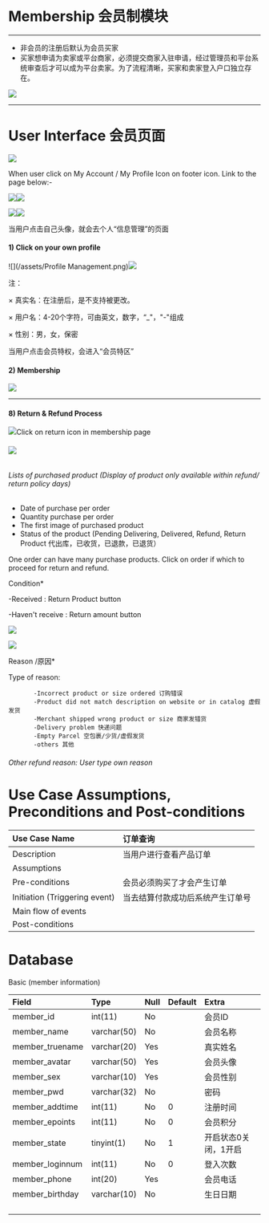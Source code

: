 # Membership  会员制模块

---

* 非会员的注册后默认为会员买家
* 买家想申请为卖家或平台商家，必须提交商家入驻申请，经过管理员和平台系统审查后才可以成为平台卖家。为了流程清晰，买家和卖家登入户口独立存在。

![](/assets/UCMembership.jpg)

---

# User Interface 会员页面

![](/assets/FooterIcon1.png)

When user click on My Account / My Profile Icon on footer icon. Link to the page below:-

![](/assets/Membership.png)![](/assets/会员.png)

![](/assets/PofileNavigation.png)![](/assets/DesciptionNavigation.png)

当用户点击自己头像，就会去个人“信息管理”的页面

#### 1\) Click on your own profile

![](/assets/Profile Management.png)![](/assets/账户管理.png)

注：

× 真实名：在注册后，是不支持被更改。

× 用户名：4-20个字符，可由英文，数字，“\_"，"-"组成

× 性别：男，女，保密

当用户点击会员特权，会进入“会员特区”

#### 2\) Membership

![](/assets/会员特区.png)

---

#### 8\) Return & Refund Process

![](/assets/Return.png)Click on return icon in membership page

###### ![](/assets/Refund2.png)

###### Lists of purchased product \(Display of product only available within refund/ return policy days\)

* Date of purchase per order 
* Quantity purchase per order 
* The first image of purchased product 
* Status of the product \(Pending Delivering, Delivered, Refund, Return Product 代出库，已收货，已退款，已退货）

One order can have many purchase products. Click on order if which to proceed for return and refund.

Condition\*



-Received : Return Product button

-Haven't receive : Return amount button

![](/assets/Refund6.png)

![](/assets/Return4.png)



Reason /原因\*

Type of reason:

```
       -Incorrect product or size ordered 订购错误
       -Product did not match description on website or in catalog 虚假发货
       -Merchant shipped wrong product or size 商家发错货
       -Delivery problem 快递问题
       -Empty Parcel 空包裹/少货/虚假发货
       -others 其他
```

###### Other refund reason: User type own reason



# 

# Use Case Assumptions, Preconditions and Post-conditions

| Use Case Name | 订单查询 |
| :--- | :--- |
| Description | 当用户进行查看产品订单 |
| Assumptions |  |
| Pre-conditions | 会员必须购买了才会产生订单 |
| Initiation \(Triggering event\) | 当去结算付款成功后系统产生订单号 |
| Main flow of events |  |
| Post-conditions |  |

# Database

Basic \(member information\)

| Field | Type | Null | Default | Extra |
| :--- | :--- | :--- | :--- | :--- |
| member\_id | int\(11\) | No |  | 会员ID |
| member\_name | varchar\(50\) | No |  | 会员名称 |
| member\_truename | varchar\(20\) | Yes |  | 真实姓名 |
| member\_avatar | varchar\(50\) | Yes |  | 会员头像 |
| member\_sex | varchar\(10\) | Yes |  | 会员性别 |
| member\_pwd | varchar\(32\) | No |  | 密码 |
| member\_addtime | int\(11\) | No | 0 | 注册时间 |
| member\_epoints | int\(11\) | No | 0 | 会员积分 |
| member\_state | tinyint\(1\) | No | 1 | 开启状态0关闭，1开启 |
| member\_loginnum | int\(11\) | No | 0 | 登入次数 |
| member\_phone | int\(20\) | Yes |  | 会员电话 |
| member\_birthday | varchar\(10\) | No |  | 生日日期 |
|  |  |  |  |  |
|  |  |  |  |  |
|  |  |  |  |  |
|  |  |  |  |  |



